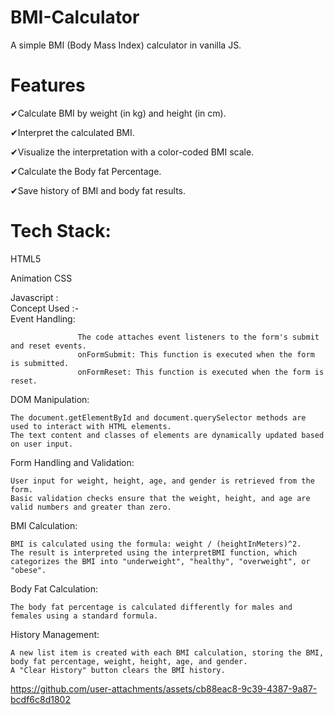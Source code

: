 # BMI-Calculator

A simple BMI (Body Mass Index) calculator in vanilla JS.

# Features

  ✔Calculate BMI by weight (in kg) and height (in cm).
  
  ✔Interpret the calculated BMI.
  
  ✔Visualize the interpretation with a color-coded BMI scale.
  
  ✔Calculate the Body fat Percentage.
  
  ✔Save history of BMI and body fat results.


# Tech Stack: 

   HTML5 
   
   Animation CSS
   
   Javascript :  
      Concept Used :-  
            Event Handling:
        
                   The code attaches event listeners to the form's submit and reset events.
                   onFormSubmit: This function is executed when the form is submitted.
                   onFormReset: This function is executed when the form is reset.
        
DOM Manipulation:   
                
    The document.getElementById and document.querySelector methods are used to interact with HTML elements.
    The text content and classes of elements are dynamically updated based on user input.

Form Handling and Validation:

    User input for weight, height, age, and gender is retrieved from the form.
    Basic validation checks ensure that the weight, height, and age are valid numbers and greater than zero.

BMI Calculation:

    BMI is calculated using the formula: weight / (heightInMeters)^2.
    The result is interpreted using the interpretBMI function, which categorizes the BMI into "underweight", "healthy", "overweight", or "obese".

Body Fat Calculation:

    The body fat percentage is calculated differently for males and females using a standard formula.

History Management:

    A new list item is created with each BMI calculation, storing the BMI, body fat percentage, weight, height, age, and gender.
    A "Clear History" button clears the BMI history.




https://github.com/user-attachments/assets/cb88eac8-9c39-4387-9a87-bcdf6c8d1802




   
  
